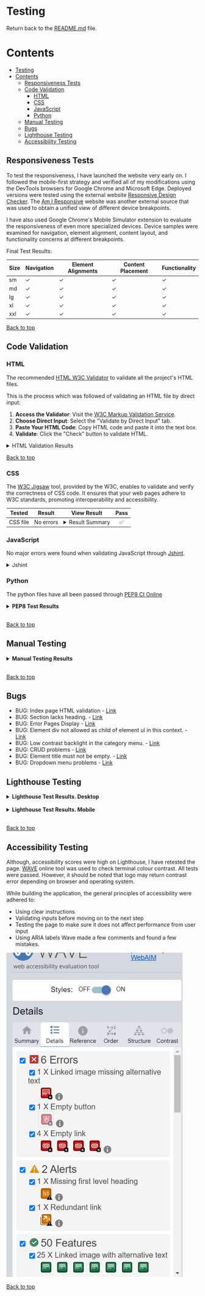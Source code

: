# Testing

Return back to the [README.md](README.md) file.

# Contents

<!-- TOC -->
* [Testing](#testing)
* [Contents](#contents)
  * [Responsiveness Tests](#responsiveness-tests)
  * [Code Validation](#code-validation)
    * [HTML](#html)
    * [CSS](#css)
    * [JavaScript](#javascript)
    * [Python](#python)
  * [Manual Testing](#manual-testing)
  * [Bugs](#bugs)
  * [Lighthouse Testing](#lighthouse-testing)
  * [Accessibility Testing](#accessibility-testing)
<!-- TOC -->

## Responsiveness Tests

To test the responsiveness, I have launched the website very early on. I followed the mobile-first strategy and verified
all of my modifications using the DevTools browsers for Google Chrome and Microsoft Edge. Deployed versions were tested
using the external
website [Responsive Design Checker](https://responsivedesignchecker.com/ "Responsive Design Checker").
The [Am I Responsive](https://ui.dev/amiresponsive "Am I responsive") website was another external source that was used
to obtain a unified view of different device breakpoints.

I have also used Google Chrome's Mobile Simulator extension to evaluate the responsiveness of even more specialized
devices. Device samples were examined for navigation, element alignment, content layout, and functionality concerns at
different breakpoints.

Final Test Results:

| Size | Navigation | Element Alignments | Content Placement | Functionality |
|------|------------|--------------------|-------------------|---------------|
| sm   | &check;    | &check;            | &check;           | &check;       |
| md   | &check;    | &check;            | &check;           | &check;       |
| lg   | &check;    | &check;            | &check;           | &check;       |
| xl   | &check;    | &check;            | &check;           | &check;       |
| xxl  | &check;    | &check;            | &check;           | &check;       |

[Back to top](#contents)

## Code Validation

### HTML

The recommended [HTML W3C Validator](https://validator.w3.org) to validate all the project's HTML files.

This is the process which was followed of validating an HTML file by direct input:

1. **Access the Validator**: Visit the [W3C Markup Validation Service](https://validator.w3.org/).
2. **Choose Direct Input**: Select the "Validate by Direct Input" tab.
3. **Paste Your HTML Code**: Copy HTML code and paste it into the text box.
4. **Validate**: Click the "Check" button to validate HTML.

<details>

<summary>HTML Validation Results</summary>

| File Name         | Pass | Notes                                       | View Result                 |
|-------------------|------|---------------------------------------------|-----------------------------|
| main page         | yes  | No Errors                                   | ![Result](docs/test/1.png)  |
| about page        | yes  | No Errors                                   | ![Result](docs/test/2.png)  |
| contact page      | yes  | No Errors                                   | ![Result](docs/test/3.png)  |
| login page        | yes  | No Errors                                   | ![Result](docs/test/4.png)  |
| registration page | yes  | No Errors                                   | ![Result](docs/test/5.png)  |
| action page       | yes  | No Errors                                   | ![Result](docs/test/8.png)  |
| adventure page    | yes  | No Errors                                   | ![Result](docs/test/6.png)  |
| all page          | yes  | No Errors                                   | ![Result](docs/test/9.png)  |
| animation page    | yes  | No Errors                                   | ![Result](docs/test/7.png)  |
| biography page    | yes  | No Errors                                   | ![Result](docs/test/10.png) |
| comedy page       | yes  | No Errors                                   | ![Result](docs/test/11.png) |
| drama page        | yes  | No Errors                                   | ![Result](docs/test/12.png) |
| family page       | yes  | No Errors                                   | ![Result](docs/test/13.png) |
| fantasy page      | yes  | No Errors                                   | ![Result](docs/test/14.png) |
| film-noir page    | yes  | No Errors                                   | ![Result](docs/test/15.png) |
| history page      | yes  | No Errors                                   | ![Result](docs/test/16.png) |
| horror page       | yes  | No Errors                                   | ![Result](docs/test/17.png) |
| music page        | yes  | No Errors                                   | ![Result](docs/test/18.png) |
| musical page      | yes  | No Errors                                   | ![Result](docs/test/19.png) |
| mystery page      | yes  | No Errors                                   | ![Result](docs/test/20.png) |
| romance page      | yes  | No Errors                                   | ![Result](docs/test/21.png) |
| sci-fi page       | yes  | No Errors                                   | ![Result](docs/test/22.png) |
| sport page        | yes  | No Errors                                   | ![Result](docs/test/23.png) |
| thriller page     | yes  | No Errors                                   | ![Result](docs/test/24.png) |
| war page          | yes  | No Errors                                   | ![Result](docs/test/25.png) |
| western page      | yes  | No Errors                                   | ![Result](docs/test/26.png) |
| crime page        | yes  | Normal behavior. Error 404. Nothing to show | ![Result](docs/test/27.png) |

</details>


[Back to top](#contents)

### CSS

The [W3C Jigsaw](https://jigsaw.w3.org/css-validator/) tool, provided by the W3C, enables to validate and verify the
correctness of CSS code. It ensures that your web pages adhere to W3C standards, promoting interoperability and
accessibility.

| **Tested** | **Result** | **View Result**                                                                  | **Pass** |
|------------|------------|----------------------------------------------------------------------------------|:--------:|
| CSS file   | No errors  | <details><summary>Result Summary</summary>![Result](docs/test/css.png)</details> |    ✅     |

### JavaScript

No major errors were found when validating JavaScript through [Jshint](https://jshint.com/).
<details>

<summary>Jshint</summary>

![Jshint](docs/test/js.png)
</details>

### Python

The python files have all been passed through [PEP8 CI Online](https://pep8ci.herokuapp.com/)

<details><summary><b>PEP8 Test Results</b></summary>

| File Name               | Pass | View Result                     |
|-------------------------|------|---------------------------------|
| settings.py             | ✅    | ![Result](docs/test/py-1.png)   |
| urls.py (app)           | ✅    | ![Result](docs/test/py-2.png)   |
| admin.py(movie)         | ✅    | ![Result](docs/test/py.png)     |
| apps.py(movie)          | ✅    | ![Result](docs/test/py-4.png)   |
| forms.py(movie)         | ✅    | ![Result](/docs/test/py-5.png)  |
| models.py(movie)        | ✅    | ![Result](/docs/test/py-6.png)  |
| urls.py(movie)          | ✅    | ![Result](/docs/test/py-7.png)  |
| utils.py(movie)         | ✅    | ![Result](/docs/test/py-8.png)  |
| views.py(movie)         | ✅    | ![Result](/docs/test/py-9.png)  |
| movie_tags.py(movie)    | ✅    | ![Result](/docs/test/py-10.png) |
| import_movies.py(movie) | ✅    | ![Result](/docs/test/py-11.png) |
| fill_slug.py(movie)     | ✅    | ![Result](/docs/test/py-12.png) |
| admin.py(about)         | ✅    | ![Result](/docs/test/py-13.png) |
| forms.py(about)         | ✅    | ![Result](/docs/test/py-14.png) |
| models.py(about)        | ✅    | ![Result](/docs/test/py-15.png) |
| views.py(about)         | ✅    | ![Result](/docs/test/py-16.png) |
| urls.py(about)          | ✅    | ![Result](/docs/test/py-17.png) |
| admin.py(users)         | ✅    | ![Result](/docs/test/py-18.png) |
| views.py(users)         | ✅    | ![Result](/docs/test/py-19.png) |
| models.py(users)        | ✅    | ![Result](/docs/test/py-20.png) |
| forms.py(users)         | ✅    | ![Result](/docs/test/py-21.png) |
| urls.py(users)          | ✅    | ![Result](/docs/test/py-22.png) |
| apps.py(users)          | ✅    | ![Result](/docs/test/py-23.png) |

</details><br/>

[Back to top](#contents)

## Manual Testing

<details><summary><b>Manual Testing Results</b></summary>

| Feature/Element                                 | Expected Outcome                                                                                                                                                                                                | Test Performed                                                                  | Result                   |
|-------------------------------------------------|-----------------------------------------------------------------------------------------------------------------------------------------------------------------------------------------------------------------|---------------------------------------------------------------------------------|--------------------------|
| **Register**                                    | Form appears correct with the correct focus and hover styles on all inputs.                                                                                                                                     | Hover/focus on each field in form.                                              | Pass                     |
| **Invalid Form**                                | User is prompted to enter missing details if any are left out.                                                                                                                                                  | Leave out fields and try to submit.                                             | Pass                     |
| **Invalid Form (email)**                        | User is prompted to enter a valid email if an invalid one is entered.                                                                                                                                           | Enter invalid email and try to submit.                                          | Pass                     |
| **Success Message**                             | When the user registers, the success message appears and redirects to the login page after 2.5 seconds.                                                                                                         | Submit valid details.                                                           | Pass                     |
| **Login**                                       | Form appears correct with the correct focus and hover styles on all inputs.                                                                                                                                     | Hover/focus on each field in form.                                              | Pass                     |
| **Invalid Form**                                | User is prompted to enter missing details if any are left out.                                                                                                                                                  | Leave out fields and try to submit.                                             | Pass                     |
| **Invalid Details**                             | User is shown a message if the login details are incorrect.                                                                                                                                                     | Enter incorrect details and try to submit.                                      | Pass                     |
| **Success Message**                             | When the user logs in successfully, a success message appears and redirects to the member area after 2.5 seconds.                                                                                               | Submit valid details.                                                           | Pass. Show other message |
| **Logout**                                      | Button displays correctly, with correct hover/focus styles.                                                                                                                                                     | Hover/focus on the button.                                                      | Pass                     |
| **Logout Successful**                           | When the user logs out successfully, a success message appears and redirects to the homepage after 2.5 seconds.                                                                                                 | Press logout button.                                                            | Pass                     |
| **Messages**                                    | Correct message appears when user registers/logs in/logs out and they disappear after 2.5 seconds.                                                                                                              | Register/log in/log out.                                                        | Pass                     |
| **Correct Custom Error Pages**                  | Custom 404 page appears when page not found. Custom 403 page appears when a forbidden error appears. Custom 500 page appears when the server is not found.                                                      | Put in wrong URL to see 404. 403 and 500 not tested.                            | pass                     |
| **Home Link**                                   | The link home works correctly sending the user back home, and the styles for hover/focus are correct.                                                                                                           | Hover/focus and press the home link.                                            | Pass                     |
| **Get To The Member Area**                      | Any logged-in users can go to the member area. If a non-member tries to go to this page, they get redirected to log in page.                                                                                    | Type in member area URL as a non-member.                                        | Pass                     |
| **Correct Movie Details**                       | For each Movie, it should have name/icons (or placeholder) and correct colors (or default ones).                                                                                                                | Check each Movie section in member area. Add new Movie with no icons or colors. | Pass                     |
| **Link in Movie Detail Section**                | Correct link to Movie detail page is displayed/works and has correct hover/focus styles.                                                                                                                        | Press/hover/focus on each Movie link.                                           | Pass                     |
| **Form Styles**                                 | Form input areas and submit button have correct focus style and submit button has correct hover style.                                                                                                          | Hover/focus/press all input areas and submit button.                            | Pass                     |
| **Invalid Form**                                | Asks to add content/Movie if none provided when submit is pressed and doesn't let user enter more than 250 characters in comment content.                                                                       | Try to submit without fields present and try to add too long comment.           | Pass                     |
| **Success Message**                             | When comment is submitted, success message appears stating it is going for approval.                                                                                                                            | Submit valid comment.                                                           | Pass                     |
| **Add Comment Whilst Not On Page**              | When User somehow accidentally puts in add comment URL without being on the member page, this will mean the form is invalid and redirect the user to the member area.                                           | Put in add comment URL whilst on a different page.                              | Pass                     |
| **Comment Displayed**                           | When pending comments are made, they are displayed in the correct area with the correct "Pending Approval" label and status.                                                                                    | Check pending comments.                                                         | Pass                     |
| **Comment Approved**                            | When the comment is approved by admin, the comment is displayed in the correct Movie area with user name label and normal style.                                                                                | Check approved comments.                                                        | Pass                     |
| **Edit Button On Comments**                     | Edit button has correct style when hovered/focused.                                                                                                                                                             | Hover/focus on edit buttons (pencil icon).                                      | No button                |
| **Press Edit Button**                           | When the edit comment buttons are pressed, the page scrolls up to the edit comment form which then changes to the edit comment form. The heading and instructions change/the Movie field set to relevant Movie. | Press edit buttons (pencil icon).                                               | Pass                     |
| **Invalid Edit Information (No Comment)**       | If the user text is deleted in the edit comment and update is pressed, the user will be prompted to add text.                                                                                                   | Edit comment and delete all words in text area.                                 | Pass                     |
| **Invalid Edit Information (Too Long Comment)** | When the user writes more than 250 characters, the user will be prompted to reduce the character count.                                                                                                         | Edit the comment and write more than 250 characters in the text area.           | Pass                     |
| **Edit Successful**                             | When the user presses update, the comment is updated in the correct Movie section and a success message appears at the top stating the comment is successfully updated.                                         | Update a comment.                                                               | Pass                     |
| **Updating Comment Whilst Not On The Page**     | When the user somehow accidentally puts in the edit comment URL without being on the member page, this will mean the form is invalid and redirect the user to the member area.                                  | Put in the edit comment URL whilst on a different page.                         | Pass                     |
| **Admin Area Access**                           | Only superusers can access this area; normal users are prevented from accessing the page and redirected to log in.                                                                                              | Type in the admin URL as a non-superuser.                                       | Pass                     |
| **Change Movie Details**                        | When the Movie details are changed in the admin area, it is updated in the correct section and success message is shown when updated.                                                                           | Edit Movie details.                                                             | Pass                     |
| **Delete Movie**                                | When the delete button is pressed, a modal is shown with a warning message to ask if                                                                                                                            |                                                                                 |                          |

</details><br/>

[Back to top](#contents)

## Bugs

- BUG: Index page HTML validation - [Link](https://github.com/barkode/storelinks/issues/37)
- BUG: Section lacks heading. - [Link](https://github.com/barkode/storelinks/issues/38)
- BUG: Error Pages Display - [Link](https://github.com/barkode/storelinks/issues/35)
- BUG: Element div not allowed as child of element ul in this context. - [Link](https://github.com/barkode/storelinks/issues/39)
- BUG: Low contrast backlight in the category menu. - [Link](https://github.com/barkode/storelinks/issues/41)
- BUG: CRUD problems - [Link](https://github.com/barkode/storelinks/issues/42)
- BUG: Element title must not be empty. - [Link](https://github.com/barkode/storelinks/issues/40)
- BUG: Dropdown menu problems - [Link](https://github.com/barkode/storelinks/issues/36)

## Lighthouse Testing

<details><summary><b>Lighthouse Test Results. Desktop</b></summary>

![Result](docs/dl-1.png)
![Result](docs/dl-2.png)
![Result](docs/dl-3.png)

</details><br/>

<details><summary><b>Lighthouse Test Results. Mobile</b></summary>

![Result](docs/ml-1.png)
![Result](docs/ml-2.png)
![Result](docs/ml-3.png)

</details><br/>

[Back to top](#contents)

## Accessibility Testing

Although, accessibility scores were high on Lighthouse, I have retested the page.
[WAVE](https://wave.webaim.org/) online tool was used to check terminal colour contrast. All tests were passed. However,
it should be noted that logo may return contrast error depending on browser and operating system.

While building the application, the general principles of accessibility were adhered to:

- Using clear instructions
- Validating inputs before moving on to the next step
- Testing the page to make sure it does not affect performance from user input
- Using ARIA labels
  Wave made a few comments and found a few mistakes.

![WAVE](docs/wave.png)

[Back to top](#contents)
